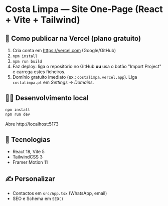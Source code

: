 # Costa Limpa — Site One‑Page (React + Vite + Tailwind)

## 🚀 Como publicar na Vercel (plano gratuito)
1. Cria conta em https://vercel.com (Google/GitHub)
2. `npm install`
3. `npm run build`
4. Faz deploy: liga o repositório no GitHub **ou** usa o botão "Import Project" e carrega estes ficheiros.
5. Domínio gratuito imediato (ex.: `costalimpa.vercel.app`). Liga `costalimpa.pt` em *Settings → Domains*.

## 🧑‍💻 Desenvolvimento local
```bash
npm install
npm run dev
```
Abre http://localhost:5173

## 🧰 Tecnologias
- React 18, Vite 5
- TailwindCSS 3
- Framer Motion 11

## ✍️ Personalizar
- Contactos em `src/App.tsx` (WhatsApp, email)
- SEO e Schema em `SEO()`
